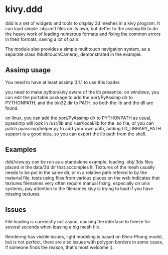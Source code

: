 kivy.ddd
========

ddd is a set of widgets and tools to display 3d meshes in a kivy
program. It can load simple .obj+mtl files on its own, but deffer to the
assimp lib to do the heavy work of loading numerous formats and fixing
the common errors in their formats, saving a lot of pain.

The module also provides a simple multitouch navigation system, as a
separate class (MultitouchCamera), demonstrated in the example.

Assimp usage
------------

You need to have at least assimp 3.1.1 to use this loader.

you need to make python/kivy aware of the lib presence.
on windows, you can edit the portable package to add the port/PyAssimp
dir to PYTHONPATH, and the bin32 dir to PATH, so both the lib and the
dll are found.

on linux, you can add the port/PyAssimp dir to PYTHONPATH as usual,
pyassimp will look in /usr/lib and /usr/local/lib for the .so file, or
you can patch pyassimp/helper.py to add your own path, adding
LD_LIBRARY_PATH support is a good idea, so you can export the lib path
from the shell.


Examples
--------

ddd/view.py can be run as a standalone example, loading .obj/.3ds files
placed in the data/3d dir that accompies it. Textures of the mesh
usually needs to be put in the same dir, or in a relative path refered
to by the material file, tests using files from various places on the
web indicates that textures filenames very often require manual fixing,
especially on unix systems, pay attention to the filenames kivy is
trying to load if you have missing textures.


Issues
------

File loading is currenctly not async, causing the interface to freeze
for several seconds when loasing a big mesh file.

Rendering has visible issues, light modeling is based on Blinn-Phong
model, but is not perfect, there are also issues with polygon borders in
some cases, if someone finds the reason, that's most welcome :).
